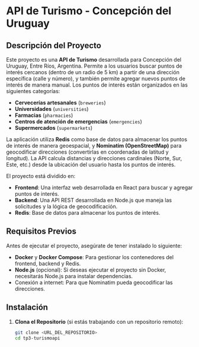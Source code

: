 # API de Turismo - Concepción del Uruguay

## Descripción del Proyecto

Este proyecto es una **API de Turismo** desarrollada para Concepción del Uruguay, Entre Ríos, Argentina. Permite a los usuarios buscar puntos de interés cercanos (dentro de un radio de 5 km) a partir de una dirección específica (calle y número), y también permite agregar nuevos puntos de interés de manera manual. Los puntos de interés están organizados en las siguientes categorías:

- **Cervecerías artesanales** (`breweries`)
- **Universidades** (`universities`)
- **Farmacias** (`pharmacies`)
- **Centros de atención de emergencias** (`emergencies`)
- **Supermercados** (`supermarkets`)

La aplicación utiliza **Redis** como base de datos para almacenar los puntos de interés de manera geoespacial, y **Nominatim (OpenStreetMap)** para geocodificar direcciones (convertirlas en coordenadas de latitud y longitud). La API calcula distancias y direcciones cardinales (Norte, Sur, Este, etc.) desde la ubicación del usuario hasta los puntos de interés.

El proyecto está dividido en:
- **Frontend**: Una interfaz web desarrollada en React para buscar y agregar puntos de interés.
- **Backend**: Una API REST desarrollada en Node.js que maneja las solicitudes y la lógica de geocodificación.
- **Redis**: Base de datos para almacenar los puntos de interés.

## Requisitos Previos

Antes de ejecutar el proyecto, asegúrate de tener instalado lo siguiente:

- **Docker** y **Docker Compose**: Para gestionar los contenedores del frontend, backend y Redis.
- **Node.js** (opcional): Si deseas ejecutar el proyecto sin Docker, necesitarás Node.js para instalar dependencias.
- Conexión a internet: Para que Nominatim pueda geocodificar las direcciones.

## Instalación

1. **Clona el Repositorio** (si estás trabajando con un repositorio remoto):
   ```bash
   git clone <URL_DEL_REPOSITORIO>
   cd tp3-turismoapi
